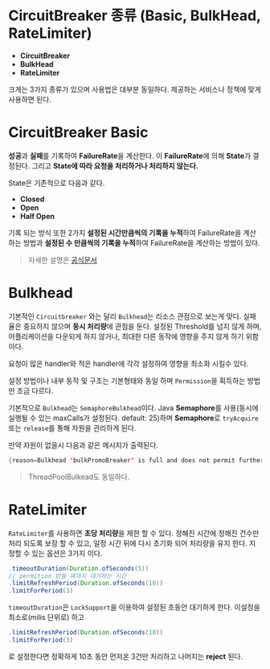 # CircuitBreaker 종류 (Basic, BulkHead, RateLimiter)

* **CircuitBreaker**
* **BulkHead**
* **RateLimiter**

크게는 3가지 종류가 있으며 사용법은 대부분 동일하다.
제공하는 서비스나 정책에 맞게 사용하면 된다.

# CircuitBreaker Basic
**성공**과 **실패**를 기록하여 **FailureRate**을 계산한다. 이 **FailureRate**에 의해 **State**가 결정된다. 그리고 **State에 따라 요청을 처리하거나 처리하지 않는다.**

State은 기존적으로 다음과 같다.
* **Closed**
* **Open**
* **Half Open**

기록 되는 방식 또한 2가지 **설정된 시간만큼씩의 기록을 누적**하여 FailureRate을 계산하는 방법과 **설정된 수 만큼씩의 기록을 누적**하여 FailureRate을 계산하는 방법이 있다.

> 자세한 설명은 [공식문서](https://resilience4j.readme.io/docs/circuitbreaker)

# Bulkhead
기본적인  `Circuitbreaker` 와는 달리 `Bulkhead`는 리소스 관점으로 보는게 맞다. 실패율은 중요하지 않으며
**동시 처리량**에 관점을 둔다. 설정된 Threshold를 넘지 않게 하며, 어플리케이션을 다운되게 하지 않거나, 최대한 다른 동작에 영향을 주지 않게 하기 위함이다.

요청이 많은 handler와 적은 handler에 각각 설정하여 영향을 최소화 시킬수 있다.

설정 방법이나 내부 동작 및 구조는 기본형태와 동일 하며 `Permission`을 획득하는 방법만 조금 다르다.

기본적으로 `Bulkhead`는 `SemaphoreBulkhead`이다.
Java **Semaphore**를 사용(동시에 실행될 수 있는 maxCalls가 설정된다. default: 25)하며 **Semaphore**로 `tryAcquire` 또는 `release`를 통해 자원을 관리하게 된다.

만약 자원이 없을시 다음과 같은 메시지가 출력된다.
~~~ java
{reason=Bulkhead 'bulkPromoBreaker' is full and does not permit further calls}
~~~

> ThreadPoolBulkead도 동일하다.


# RateLimiter
`RateLimiter`를 사용하면 **초당 처리량**을 제한 할 수 있다.
정해진 시간에 정해진 건수만 처리 되도록 보장 할 수 있고, 일정 시간 뒤에 다시 초기화 되어 처리량을 유지 한다.
지정할 수 있는 옵션은 3가지 이다.

~~~ java
.timeoutDuration(Duration.ofSeconds(5)) 
// permition 받을 때까지 대기하는 시간
.limitRefreshPeriod(Duration.ofSeconds(10))
.limitForPeriod(3)
~~~

`timeoutDuration`은 `LockSupport`을 이용하여 설정된 초동안 대기하게 한다.
이설정을 최소로(milis 단위로) 하고
~~~ java
.limitRefreshPeriod(Duration.ofSeconds(10))
.limitForPeriod(3)
~~~
로 설정한다면 정확하게 10초 동안 먼저온 3건만 처리하고 나머지는 **reject** 된다.


